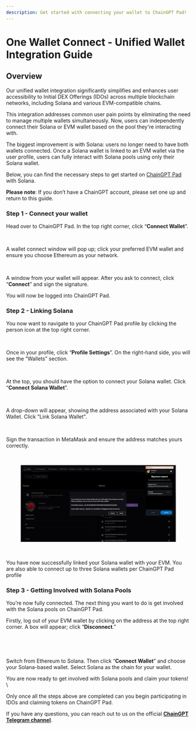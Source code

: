 ```yaml
---
description: Get started with connecting your wallet to ChainGPT Pad!
---
```


# One Wallet Connect - Unified Wallet Integration Guide

## Overview

Our unified wallet integration significantly simplifies and enhances user accessibility to Initial DEX Offerings (IDOs) across multiple blockchain networks, including Solana and various EVM-compatible chains.&#x20;

This integration addresses common user pain points by eliminating the need to manage multiple wallets simultaneously. Now, users can independently connect their Solana or EVM wallet based on the pool they're interacting with.

The biggest improvement is with Solana: users no longer need to have both wallets connected. Once a Solana wallet is linked to an EVM wallet via the user profile, users can fully interact with Solana pools using only their Solana wallet.

Below, you can find the necessary steps to get started on [ChainGPT Pad](https://app.gitbook.com/u/vt7ouO7Toga7R4fjv601TLYsQCx2) with Solana.

**Please note**: If you don’t have a ChainGPT account, please set one up and return to this guide.



### Step 1 - Connect your wallet

Head over to ChainGPT Pad. In the top right corner, click “**Connect Wallet**”.&#x20;

<figure><img src="https://lh7-rt.googleusercontent.com/docsz/AD_4nXdXB-VoPc1Z12YR5ThYEzEJhVf7tPj4fPVtZ1KcT8-uw4UdEO8Mbkvece38lGrGlUKNPRVXRdlZN1JRnZs6qUAFwF06yysJiSHuHkiZ7q1Cjhxj5iZNtxjTi__FR6HFhZuUPWVKuQ?key=6LnOTJypQT-70kHu9TDQiOH5" alt=""><figcaption></figcaption></figure>

A wallet connect window will pop up; click your preferred EVM wallet and ensure you choose Ethereum as your network.

<figure><img src="https://lh7-rt.googleusercontent.com/docsz/AD_4nXcPJECzzj_UPpVD6deqMwPdtwymdOIbER83pldHawu5swIBUI68AxyfFXFXSKlyjP05jlkYwE9NqSs0ErPpm8EEq-JIhl7rnLZ552z0asoQB2G_umH67Xhlq7es7eJCzhfYovkDQQ?key=6LnOTJypQT-70kHu9TDQiOH5" alt=""><figcaption></figcaption></figure>

A window from your wallet will appear. After you ask to connect, click “**Connect**” and sign the signature.

You will now be logged into ChainGPT Pad.&#x20;



### Step 2 - Linking Solana&#x20;

You now want to navigate to your ChainGPT Pad profile by clicking the person icon at the top right corner.&#x20;

<figure><img src="https://lh7-rt.googleusercontent.com/docsz/AD_4nXd7FJUCH4s4PlBdGeAVvDk_lYF2AHJsSX3bwG7Ehn9KhUQeqhh-XAbXiJXNz-QlveKLS4cBGPlEv_ESKK7fbydsFXLj1cWL3WrCxtr5d8NZEbJB8oBkQCI5ruIEF2oIVKLO6zf9Eg?key=6LnOTJypQT-70kHu9TDQiOH5" alt=""><figcaption></figcaption></figure>

Once in your profile, click “**Profile Settings**”. On the right-hand side, you will see the “Wallets” section.&#x20;

<figure><img src="https://lh7-rt.googleusercontent.com/docsz/AD_4nXdudgkkCC35P7Fn5u36UKGbIbPST3GlB0yCLw9c3QjE4I-5rLWqpU_YVtAarDrXqfDwbOHc3jdtOV5veizdQD4pLlOLLGVVOrjlBqdgXjfXmtV96Fr57vMetfA78r0YplqWFaZR?key=6LnOTJypQT-70kHu9TDQiOH5" alt=""><figcaption></figcaption></figure>

At the top, you should have the option to connect your Solana wallet. Click “**Connect Solana Wallet**”.

<figure><img src="https://lh7-rt.googleusercontent.com/docsz/AD_4nXdqRyeqjUQjUJZINfje4nyipDtOv5bJgpFknk0W1sNDe7nU0VkYpO5KKn8LppJnWe8CMpqXjssXa3ytQORdBU0GG-9q6x7aWksgwwFhOuyv1nIESgdt4sWBLjGhwZ_-okSjgYea?key=6LnOTJypQT-70kHu9TDQiOH5" alt=""><figcaption></figcaption></figure>

A drop-down will appear, showing the address associated with your Solana Wallet. Click “Link Solana Wallet”.&#x20;

<figure><img src="https://lh7-rt.googleusercontent.com/docsz/AD_4nXcJlk-kST7da2vIbgCBD-Yz9iCrhN8dyvfUjGyVusfY5nuJPQ37ktawpOTwRdOoea8XCqJUhjjOkWFn2TV5d6jQcJHFF2TCRBjRzhKDZBxqzonoR158BW4ITWjuhtC0-RlKw4DC?key=6LnOTJypQT-70kHu9TDQiOH5" alt=""><figcaption></figcaption></figure>

Sign the transaction in MetaMask and ensure the address matches yours correctly.

<figure><img src="https://lh7-rt.googleusercontent.com/docsz/AD_4nXcCdMlbxV830clyVkwS8OM59cTyj77H2YFCleqKVE_JR3kJvVO-sXXk7lAUrbANg25Va-YToL-oyx6aFd4nw9OZtLULshdQlK-MbBFOnoCToM4SIKFpmRF92A5tiS-UV7i0tAUJhQ?key=6LnOTJypQT-70kHu9TDQiOH5" alt=""><figcaption></figcaption></figure>

<figure><img src="../../.gitbook/assets/image (1) (1) (1) (3).png" alt=""><figcaption></figcaption></figure>

<figure><img src="https://lh7-rt.googleusercontent.com/docsz/AD_4nXf8FsXm38Z-lUy9xJPUzfi7z2r8WQGYj8FtjKcxMBZaLuxiR24Zz0aL6KfVTtdAsJfvwXs4NuxEGAFchu-Yc79TEHX_wzQRopCYnpbtMnNvbx1gVDZjHpFdDy0VNIR74n_JkQJQug?key=6LnOTJypQT-70kHu9TDQiOH5" alt=""><figcaption></figcaption></figure>

You have now successfully linked your Solana wallet with your EVM. You are also able to connect up to three Solana wallets per ChainGPT Pad profile



### Step 3 - Getting Involved with Solana Pools

You’re now fully connected. The next thing you want to do is get involved with the Solana pools on ChainGPT Pad.

Firstly, log out of your EVM wallet by clicking on the address at the top right corner. A box will appear; click “**Disconnect**.”&#x20;

<figure><img src="https://lh7-rt.googleusercontent.com/docsz/AD_4nXdwyKmSQDu2lSfKVQXDg2ycqJsuhTW4QsioY125lOeON_L6_XxATGxLDBj_UFyHw6QKjGgJXwMh_pbW5ZDHvNbH-z4odfj4IXiMfZo_d3vB80W2qlKsIYAHQ8JE-Khm9C_Rgrpg-Q?key=6LnOTJypQT-70kHu9TDQiOH5" alt=""><figcaption></figcaption></figure>

<figure><img src="https://lh7-rt.googleusercontent.com/docsz/AD_4nXcroTEnr_0NHxiqK6OKwr2gzqi6REtmKvuSIjP7qh_prWG6ob7pKsGIDz8KVcxH6a7qNnTEopw4nNLKPs6bvpuLi96XTrN64y2dDQu6LkrwdK8odq0BkeaCcqGJsXOpB5XpPWQ5?key=6LnOTJypQT-70kHu9TDQiOH5" alt=""><figcaption></figcaption></figure>

Switch from Ethereum to Solana. Then click “**Connect** **Wallet**” and choose your Solana-based wallet. Select Solana as the chain for your wallet.&#x20;

You are now ready to get involved with Solana pools and claim your tokens! \


Only once all the steps above are completed can you begin participating in IDOs and claiming tokens on ChainGPT Pad.&#x20;

If you have any questions, you can reach out to us on the official [**ChainGPT Telegram channel**](https://t.me/ChainGPT).&#x20;
